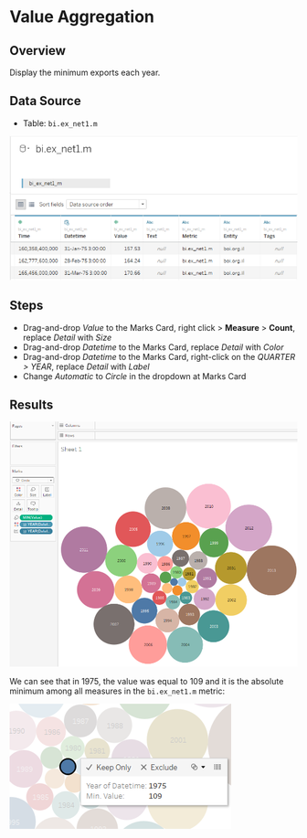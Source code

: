 # Value Aggregation

## Overview

Display the minimum exports each year.

## Data Source

* Table: `bi.ex_net1.m`

![](../images/bi.ex_net1.m.png)

## Steps

- Drag-and-drop _Value_ to the Marks Card, right click > **Measure** > **Count**, replace _Detail_ with _Size_
- Drag-and-drop _Datetime_ to the Marks Card, replace _Detail_ with _Color_
- Drag-and-drop _Datetime_ to the Marks Card, right-click on the _QUARTER > YEAR_, replace _Detail_ with _Label_
- Change _Automatic_ to _Circle_ in the dropdown at Marks Card

## Results

![](../images/min_aggr.png)

We can see that in 1975, the value was equal to 109 and it is the absolute minimum among all measures in the `bi.ex_net1.m` metric:

![](../images/min_val.png)
 
